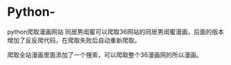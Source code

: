 # Python-
python爬取漫画网站
同居男闺蜜可以爬取36网站的同居男闺蜜漫画，后面的版本增加了反反爬代码，在爬取失败后自动重新爬取。

爬取全站漫画里面添加了一个搜索，可以爬取整个36漫画网的所以漫画。
